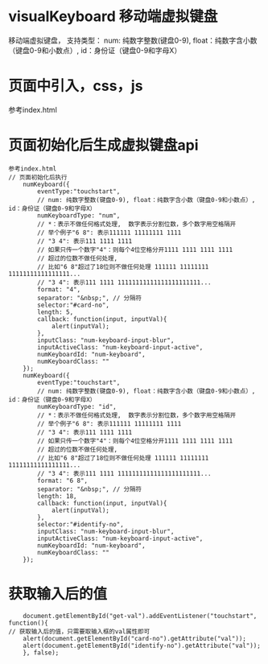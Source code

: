 # visualKeyboard 移动端虚拟键盘
移动端虚拟键盘， 支持类型： num: 纯数字整数(键盘0-9), float：纯数字含小数（键盘0-9和小数点）, id：身份证（键盘0-9和字母X）

# 页面中引入，css，js
参考index.html

# 页面初始化后生成虚拟键盘api
    参考index.html
    // 页面初始化后执行    
		numKeyboard({
			eventType:"touchstart", 
			// num: 纯数字整数(键盘0-9), float：纯数字含小数（键盘0-9和小数点）, id：身份证（键盘0-9和字母X）
			numKeyboardType: "num", 
			// *：表示不做任何格式处理,  数字表示分割位数，多个数字用空格隔开
			// 举个例子"6 8": 表示111111 11111111 1111
			// "3 4": 表示111 1111 1111
			// 如果只传一个数字"4"：则每个4位空格分开1111 1111 1111 1111
			// 超过的位数不做任何处理, 
			// 比如"6 8"超过了18位则不做任何处理 111111 11111111 11111111111111111...
			// "3 4": 表示111 1111 11111111111111111111111...
			format: "4", 
			separator: "&nbsp;", // 分隔符
			selector:"#card-no", 
			length: 5,
			callback: function(input, inputVal){
				alert(inputVal);
			},
			inputClass: "num-keyboard-input-blur",
			inputActiveClass: "num-keyboard-input-active",
			numKeyboardId: "num-keyboard", 
			numKeyboardClass: ""
		});
		numKeyboard({
			eventType:"touchstart", 
			// num: 纯数字整数(键盘0-9), float：纯数字含小数（键盘0-9和小数点）, id：身份证（键盘0-9和字母X）
			numKeyboardType: "id", 
			// *：表示不做任何格式处理,  数字表示分割位数，多个数字用空格隔开
			// 举个例子"6 8": 表示111111 11111111 1111
			// "3 4": 表示111 1111 1111
			// 如果只传一个数字"4"：则每个4位空格分开1111 1111 1111 1111
			// 超过的位数不做任何处理, 
			// 比如"6 8"超过了18位则不做任何处理 111111 11111111 11111111111111111...
			// "3 4": 表示111 1111 11111111111111111111111...
			format: "6 8", 
			separator: "&nbsp;", // 分隔符
			length: 18,
			callback: function(input, inputVal){
				alert(inputVal);
			},
			selector:"#identify-no", 
			inputClass: "num-keyboard-input-blur",
			inputActiveClass: "num-keyboard-input-active",
			numKeyboardId: "num-keyboard", 
			numKeyboardClass: ""
		});
    
# 获取输入后的值
		document.getElementById("get-val").addEventListener("touchstart", function(){
    // 获取输入后的值，只需要取输入框的val属性即可
		alert(document.getElementById("card-no").getAttribute("val"));
		alert(document.getElementById("identify-no").getAttribute("val"));
		}, false);
